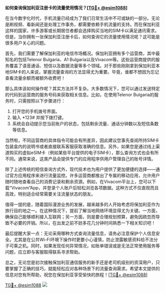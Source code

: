 **如何查询保加利亚注册卡的流量使用情况？[[TG💪+ @esim1088](https://t.me/s/esim1088)]**

在当今数字化时代，手机流量已经成为了我们日常生活中不可或缺的一部分。无论是刷视频、看新闻还是处理工作事务，都需要依赖手机流量的支持。而在保加利亚这样的国家，许多游客或长期居住者都会选择购买当地的SIM卡以满足通讯需求。但是，当你拥有一张保加利亚注册卡后，如何查询它的流量使用情况呢？这可能是很多用户关心的问题。

首先，我们需要了解保加利亚的电信市场概况。保加利亚拥有多个运营商，其中最知名的包括Telenor Bulgaria、A1 Bulgaria以及Vivacom等。这些运营商提供的服务覆盖了语音通话、短信以及数据流量等多个领域。对于那些刚刚拿到保加利亚本地SIM卡的人来说，掌握流量查询的方法显得尤为重要。毕竟，谁都不想因为忘记查看流量余额而被额外收费吧！

那么具体该如何操作呢？其实方法并不复杂。大多数情况下，您可以通过发送特定的代码到运营商的服务号码来获取相关信息。比如，在使用Telenor Bulgaria的服务时，只需按照以下步骤进行：

1. 打开您的手机拨号界面。
2. 输入 *123# 并按下拨打键。
3. 系统会自动提示您当前账户的状态，包括剩余流量、通话分钟数以及短信条数等信息。

当然啦，不同运营商的具体指令可能会有所差异，因此建议您事先查阅所持SIM卡包装盒内的说明书或者直接联系客服获取准确的信息。另外，如果您是通过线上渠道购买的虚拟eSIM卡（例如某些平台提供的电子SIM卡），那么查询方式也会有所不同。通常来说，这类产品会提供专门的应用程序供用户管理自己的账号详情。

除了上述传统的短信查询方式外，现代技术也为用户提供了更加便捷的选择——通过官方应用程序来进行流量监控。许多运营商都推出了专属的移动应用，允许用户随时随地查看自己的消费记录和剩余资源。例如，在Vivacom平台上，您可以下载“Vivacom”App，并登录个人账户后轻松浏览各项数据。这种方式不仅直观而且高效，特别适合经常需要关注流量状态的朋友。

值得一提的是，随着国际漫游业务的发展，越来越多的人开始考虑将保加利亚作为旅行目的地之一。在这种情况下，提前了解当地网络环境显得尤为关键。一方面，确保自己能够顺利接入互联网；另一方面，则是要合理规划预算，避免因疏忽而导致不必要的开销。所以，在出发之前不妨多花几分钟时间熟悉一下相关知识吧！

最后提醒大家一点：无论采用哪种方式查询流量信息，请务必注意保护个人信息安全。尤其是在公共Wi-Fi环境下操作时更要小心谨慎，防止泄露敏感资料给不法分子可乘之机。同时，如果发现任何异常情况，如账单错误或是无法正常使用服务等问题，应立即与客服取得联系寻求帮助。

总之，无论您是初次接触保加利亚通信服务的新手还是老司机级别的资深用户，只要掌握了正确的技巧，就能轻松应对各种场景下的流量查询需求。希望本文提供的信息对您有所帮助，祝您在保加利亚享受愉快的旅程！[[TG💪+ @esim1088](https://t.me/s/esim1088)]

[TG💪+ @esim1088](https://t.me/s/esim1088) ![](https://i.postimg.cc/4NQfJmqS/Snipaste-2025-05-13-00-14-12.png)